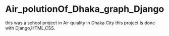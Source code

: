 # Air_polutionOf_Dhaka_graph_Django
this was a school project in Air quiality in Dhaka City
this project is done with Django,HTML,CSS.
